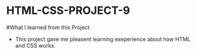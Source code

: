 # HTML-CSS-PROJECT-9

#What I learned from this Project

* This project gave me pleasent learning exeperience about how HTML and CSS works.